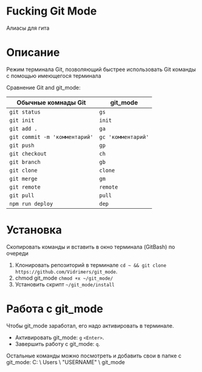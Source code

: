 # Fucking Git Mode
Алиасы для гита

# Описание
Режим терминала Git, позволяющий быстрее использовать Git команды с помощью имеющегося терминала

Сравнение Git and git_mode:


| Обычные комнады Git           | git_mode             |
|-------------------------------|----------------------|
| `git status`                  | `gs`                 |
| `git init`                    | `init`               |
| `git add .`                   | `ga`                 |
| `git commit -m 'комментарий'` | `gc 'комментарий'`   |
| `git push`                    | `gp`                 |
| `git checkout`                | `ch`                 |
| `git branch`                  | `gb`                 |
| `git clone`                   | `clone`              |
| `git merge`                   | `gm`                 |
| `git remote`                  | `remote`             |
| `git pull`                    | `pull`               |
| `npm run deploy`              | `dep`                |

# Установка
Скопировать команды и вставить в окно терминала (GitBash) по очереди
 1. Клонировать репозиторий в терминале `cd ~ && git clone https://github.com/Vidrimers/git_mode`.
 1. chmod git_mode `chmod +x ~/git_mode/`
 1. Установить скрипт `~/git_mode/install`

# Работа с git_mode
Чтобы git_mode заработал, его надо активировать в терминале.
* Активировать git_mode: `g` `<Enter>`.
* Завершить работу с git_mode: `q`. 

Остальные команды можно посмотреть и добавить свои в папке с git_mode:
C: \ Users \ "USERNAME" \ git_mode
